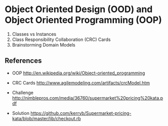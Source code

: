 Object Oriented Design (OOD) and Object Oriented Programming (OOP)
===========

1) Classes vs Instances  
2) Class Responsibility Collaboration (CRC) Cards  
3) Brainstorming Domain Models

References
---------

* OOP
http://en.wikipedia.org/wiki/Object-oriented_programming


* CRC Cards
http://www.agilemodeling.com/artifacts/crcModel.htm

* Challenge
http://nimblepros.com/media/36760/supermarket%20pricing%20kata.pdf

* Solution
https://github.com/kerryb/Supermarket-pricing-kata/blob/master/lib/checkout.rb



